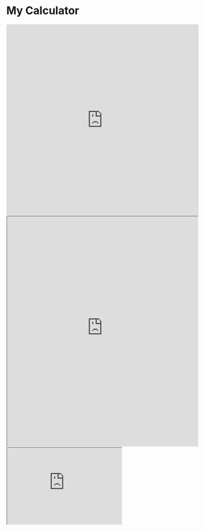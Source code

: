# My Calculator

<iframe src="https://codesandbox.io/embed/travelerform-8fl8r2?fontsize=14&hidenavigation=1&theme=dark" style="width:100%; height:500px; border:0; border-radius: 4px; overflow:hidden;" title="TravelerForm" allow="accelerometer; ambient-light-sensor; camera; encrypted-media; geolocation; gyroscope; hid; microphone; midi; payment; usb; vr; xr-spatial-tracking" sandbox="allow-forms allow-modals allow-popups allow-presentation allow-same-origin allow-scripts"> </iframe>

<iframe style="width: 500px; height: 600px;" src="https://eduardovazquezitb.github.io/Minesweeper"></iframe>

<div>
  <iframe id="inlineFrameExample"
      title="Inline Frame Example"
      width="300"
      height="200"
      src="https://www.openstreetmap.org/export/embed.html?bbox=-0.004017949104309083%2C51.47612752641776%2C0.00030577182769775396%2C51.478569861898606&layer=mapnik">
  </iframe>
</div>